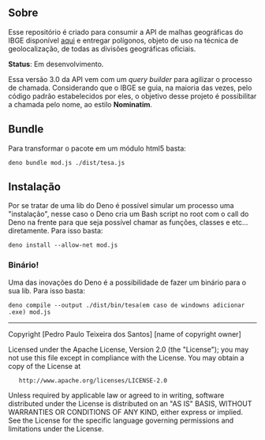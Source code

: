 ## Sobre
Esse repositório é criado para consumir a API de malhas geográficas do IBGE disponível [aqui](https://servicodados.ibge.gov.br/api/docs/malhas?versao=3) e entregar polígonos, objeto de uso na técnica de geolocalização, de todas as divisões geográficas oficiais.

**Status**: Em desenvolvimento.

Essa versão 3.0 da API vem com um _query_ _builder_ para agilizar o processo de chamada. Considerando que o IBGE se guia, na maioria das vezes, pelo código padrão estabelecidos por eles, o objetivo desse projeto é possibilitar a chamada pelo nome, ao estilo **Nominatim**.

## Bundle
Para transformar o pacote em um módulo html5 basta:

```
deno bundle mod.js ./dist/tesa.js
```

## Instalação
Por se tratar de uma lib do Deno é possível simular um processo uma "instalação", nesse caso o Deno cria um Bash script no root com o call do Deno na frente para que seja possível chamar as funções, classes e etc... diretamente. Para isso basta:

```
deno install --allow-net mod.js
```

### Binário!
Uma das inovações do Deno é a possibilidade de fazer um binário para o sua lib. Para isso basta:

``` 
deno compile --output ./dist/bin/tesa(em caso de windowns adicionar .exe) mod.js
```
___

Copyright [Pedro Paulo Teixeira dos Santos] [name of copyright owner]

   Licensed under the Apache License, Version 2.0 (the "License");
   you may not use this file except in compliance with the License.
   You may obtain a copy of the License at

       http://www.apache.org/licenses/LICENSE-2.0

   Unless required by applicable law or agreed to in writing, software
   distributed under the License is distributed on an "AS IS" BASIS,
   WITHOUT WARRANTIES OR CONDITIONS OF ANY KIND, either express or implied.
   See the License for the specific language governing permissions and
   limitations under the License.
